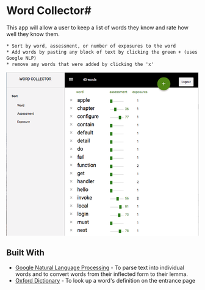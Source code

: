 # Word Collector#

This app will allow a user to keep a list of words they know and rate how well they know them.
	
	* Sort by word, assessment, or number of exposures to the word
	* Add words by pasting any block of text by clicking the green + (uses Google NLP)
	* remove any words that were added by clicking the 'x'
![Screenshot of Word Collector](/screenshots/words-screen-shot.png?raw=true "Word Collector")

## Built With

* [Google Natural Language Processing](https://cloud.google.com/natural-language/) - To parse text into individual words and to convert words from their inflected form to their lemma.
* [Oxford Dictionary](https://www.oxforddictionaries.com/) - To look up a word's definition on the entrance page
